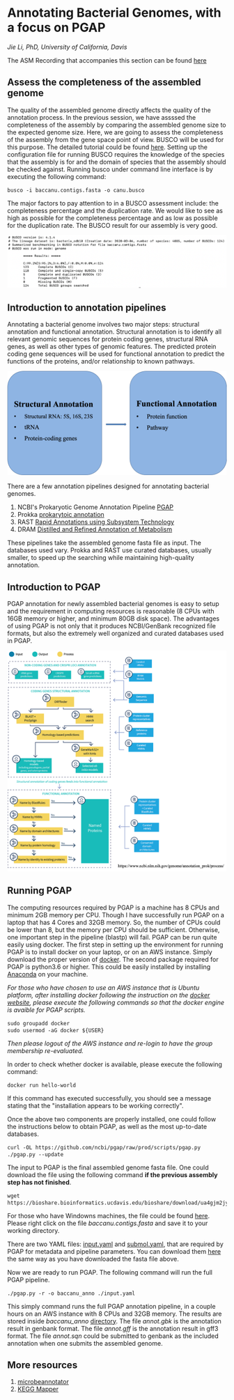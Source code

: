 # Annotating Bacterial Genomes, with a focus on PGAP

*Jie Li, PhD, University of California, Davis*


The ASM Recording that accompanies this section can be found [here](https://video.ucdavis.edu/media/ASM_Li_Part3/1_b1jrnaas)


## Assess the completeness of the assembled genome
The quality of the assembled genome directly affects the quality of the annotation process. In the previous session, we have assssed the completeness of the assembly by comparing the assembled genome size to the expected genome size. Here, we are going to assess the completeness of the assembly from the gene space point of view. BUSCO will be used for this purpose. The detailed tutorial could be found [here](https://ucdavis-bioinformatics-training.github.io/2020-Genome_Assembly_Workshop/busco/busco). Setting up the configuration file for running BUSCO requires the knowledge of the species that the assembly is for and the domain of species that the assembly should be checked against. Running busco under command line interface is by executing the following command:

    busco -i baccanu.contigs.fasta -o canu.busco

The major factors to pay attention to in a BUSCO assessment include: the completeness percentage and the duplication rate. We would like to see as high as possible for the completeness percentage and as low as possible for the duplication rate. The BUSCO result for our assembly is very good.

![busco](./annotation_figures/busco.png)


## Introduction to annotation pipelines
Annotating a bacterial genome involves two major steps: structural annotation and functional annotation. Structural annotation is to identify all relevant genomic sequences for protein coding genes, structural RNA genes, as well as other types of genomic features. The predicted protein coding gene sequences will be used for functional annotation to predict the functions of the proteins, and/or relationship to known pathways.

![Pipeline](./annotation_figures/annopipeline.png)


There are a few annotation pipelines designed for annotating bacterial genomes.

1. NCBI's Prokaryotic Genome Annotation Pipeline [PGAP](https://github.com/ncbi/pgap)
2. Prokka [prokarytoic annotation](https://github.com/tseemann/prokka)
3. RAST [Rapid Annotations using Subsystem Technology](https://rast.nmpdr.org/)
4. DRAM [Distilled and Refined Annotation of Metabolism](https://github.com/shafferm/DRAM)

These pipelines take the assembled genome fasta file as input. The databases used vary. Prokka and RAST use curated databases, usually smaller, to speed up the searching while maintaining high-quality annotation.

## Introduction to PGAP
PGAP annotation for newly assembled bacterial genomes is easy to setup and the requirement in computing resources is reasonable (8 CPUs with 16GB memory or higher, and minimum 80GB disk space). The advantages of using PGAP is not only that it produces NCBI/GenBank recognized file formats, but also the extremely well organized and curated databases used in PGAP.

![PGAP](./annotation_figures/PGAP_flowchart.png)


## Running PGAP
The computing resources required by PGAP is a machine has 8 CPUs and minimum 2GB memory per CPU. Though I have successfully run PGAP on a laptop that has 4 Cores and 32GB memory. So, the number of CPUs could be lower than 8, but the memory per CPU should be sufficient. Otherwise, one important step in the pipeline (blastp) will fail. PGAP can be run quite easily using docker. The first step in setting up the environment for running PGAP is to install docker on your laptop, or on an AWS instance. Simply download the proper version of [docker](https://docs.docker.com/get-docker/). The second package required for PGAP is python3.6 or higher. This could be easily installed by installing [Anaconda](https://www.anaconda.com/products/individual#Downloads) on your machine.

*For those who have chosen to use an AWS instance that is Ubuntu platform, after installing docker following the instruction on the [docker website](https://docs.docker.com/engine/install/ubuntu/), please execute the following commands so that the docker engine is avaible for PGAP scripts.*

    sudo groupadd docker
    sudo usermod -aG docker ${USER}

*Then please logout of the AWS instance and re-login to have the group membership re-evaluated.*

In order to check whether docker is available, please execute the following command:

    docker run hello-world

If this command has executed successfully, you should see a message stating that the "installation appears to be working correctly".

Once the above two components are properly installed, one could follow the instructions below to obtain PGAP, as well as the most up-to-date databases.

    curl -OL https://github.com/ncbi/pgap/raw/prod/scripts/pgap.py
    ./pgap.py --update

The input to PGAP is the final assembled genome fasta file. One could download the file using the following command **if the previous assembly step has not finished**.

    wget https://bioshare.bioinformatics.ucdavis.edu/bioshare/download/ua4gjm2jyj12oxl/baccanu.contigs.fasta

For those who have Windowns machines, the file could be found [here](https://bioshare.bioinformatics.ucdavis.edu/bioshare/view/2021-ASM-genome-assembly/). Please right click on the file *baccanu.contigs.fasta* and save it to your working directory.

There are two YAML files: [input.yaml](https://raw.githubusercontent.com/ucdavis-bioinformatics-training/2021-ASM-genome-assembly/master/markdown_docs/annotation_figures/input.yaml) and [submol.yaml](https://raw.githubusercontent.com/ucdavis-bioinformatics-training/2021-ASM-genome-assembly/master/markdown_docs/annotation_figures/submol.yaml), that are required by PGAP for metadata and pipeline parameters. You can download them [here](https://bioshare.bioinformatics.ucdavis.edu/bioshare/view/2021-ASM-genome-assembly/annotation_inputs/) the same way as you have downloaded the fasta file above.

Now we are ready to run PGAP. The following command will run the full PGAP pipeline.

    ./pgap.py -r -o baccanu_anno ./input.yaml


This simply command runs the full PGAP annotation pipeline, in a couple hours on an AWS instance with 8 CPUs and 32GB memory. The results are stored inside *baccanu_anno* [directory](https://bioshare.bioinformatics.ucdavis.edu/bioshare/view/2021-ASM-genome-assembly/annotation_outputs/). The file *annot.gbk* is the annotation result in genbank format. The file *annot.gff* is the annotation result in gff3 format. The file *annot.sqn* could be submitted to genbank as the included annotation when one submits the assembled genome.


## More resources

1. [microbeannotator](https://github.com/cruizperez/MicrobeAnnotator)
2. [KEGG Mapper](https://www.genome.jp/kegg/tool/map_pathway.html)
